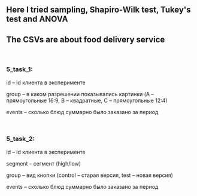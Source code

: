 ## Here I tried sampling, Shapiro-Wilk test, Tukey's test and ANOVA
## The CSVs are about food delivery service
<br />

### 5_task_1:
id – id клиента в эксперименте

group – в каком разрешении показывались картинки (A – прямоугольные 16:9, B – квадратные, C – прямоугольные 12:4)

events – сколько блюд суммарно было заказано за период

<br />

### 5_task_2:
id – id клиента в эксперименте

segment – сегмент (high/low)

group – вид кнопки (control – старая версия, test – новая версия)

events – сколько блюд суммарно было заказано за период

